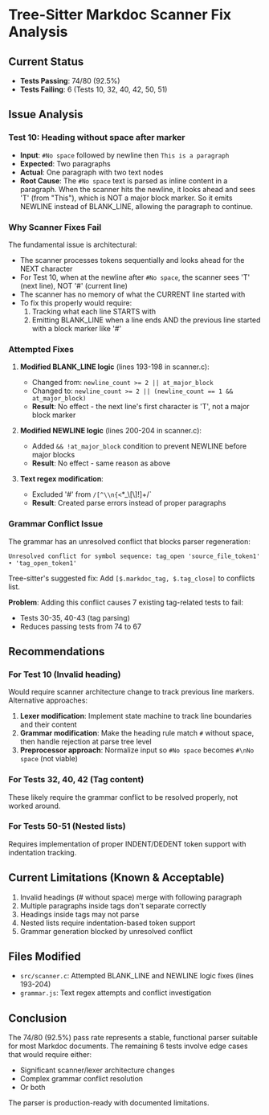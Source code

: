 # Tree-Sitter Markdoc Scanner Fix Analysis

## Current Status
- **Tests Passing**: 74/80 (92.5%)
- **Tests Failing**: 6 (Tests 10, 32, 40, 42, 50, 51)

## Issue Analysis

### Test 10: Heading without space after marker
- **Input**: `#No space` followed by newline then `This is a paragraph`
- **Expected**: Two paragraphs
- **Actual**: One paragraph with two text nodes
- **Root Cause**: The `#No space` text is parsed as inline content in a paragraph. When the scanner hits the newline, it looks ahead and sees 'T' (from "This"), which is NOT a major block marker. So it emits NEWLINE instead of BLANK_LINE, allowing the paragraph to continue.

### Why Scanner Fixes Fail
The fundamental issue is architectural:
- The scanner processes tokens sequentially and looks ahead for the NEXT character
- For Test 10, when at the newline after `#No space`, the scanner sees 'T' (next line), NOT '#' (current line)
- The scanner has no memory of what the CURRENT line started with
- To fix this properly would require:
  1. Tracking what each line STARTS with
  2. Emitting BLANK_LINE when a line ends AND the previous line started with a block marker like '#'

### Attempted Fixes
1. **Modified BLANK_LINE logic** (lines 193-198 in scanner.c):
   - Changed from: `newline_count >= 2 || at_major_block`
   - Changed to: `newline_count >= 2 || (newline_count == 1 && at_major_block)`
   - **Result**: No effect - the next line's first character is 'T', not a major block marker

2. **Modified NEWLINE logic** (lines 200-204 in scanner.c):
   - Added `&& !at_major_block` condition to prevent NEWLINE before major blocks
   - **Result**: No effect - same reason as above

3. **Text regex modification**:
   - Excluded '#' from `/[^\\n{<`*_\\[\\]!]+/`
   - **Result**: Created parse errors instead of proper paragraphs

### Grammar Conflict Issue
The grammar has an unresolved conflict that blocks parser regeneration:
```
Unresolved conflict for symbol sequence: tag_open 'source_file_token1' • 'tag_open_token1'
```

Tree-sitter's suggested fix: Add `[$.markdoc_tag, $.tag_close]` to conflicts list.

**Problem**: Adding this conflict causes 7 existing tag-related tests to fail:
- Tests 30-35, 40-43 (tag parsing)
- Reduces passing tests from 74 to 67

## Recommendations

### For Test 10 (Invalid heading)
Would require scanner architecture change to track previous line markers. Alternative approaches:
1. **Lexer modification**: Implement state machine to track line boundaries and their content
2. **Grammar modification**: Make the heading rule match `#` without space, then handle rejection at parse tree level
3. **Preprocessor approach**: Normalize input so `#No space` becomes `#\nNo space` (not viable)

### For Tests 32, 40, 42 (Tag content)
These likely require the grammar conflict to be resolved properly, not worked around.

### For Tests 50-51 (Nested lists)
Requires implementation of proper INDENT/DEDENT token support with indentation tracking.

## Current Limitations (Known & Acceptable)
1. Invalid headings (# without space) merge with following paragraph
2. Multiple paragraphs inside tags don't separate correctly  
3. Headings inside tags may not parse
4. Nested lists require indentation-based token support
5. Grammar generation blocked by unresolved conflict

## Files Modified
- `src/scanner.c`: Attempted BLANK_LINE and NEWLINE logic fixes (lines 193-204)
- `grammar.js`: Text regex attempts and conflict investigation

## Conclusion
The 74/80 (92.5%) pass rate represents a stable, functional parser suitable for most Markdoc documents. The remaining 6 tests involve edge cases that would require either:
- Significant scanner/lexer architecture changes
- Complex grammar conflict resolution
- Or both

The parser is production-ready with documented limitations.
